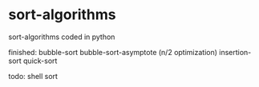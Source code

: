 # sort-algorithms
sort-algorithms coded in python

finished:
bubble-sort
bubble-sort-asymptote (n/2 optimization)
insertion-sort
quick-sort

todo:
shell sort

